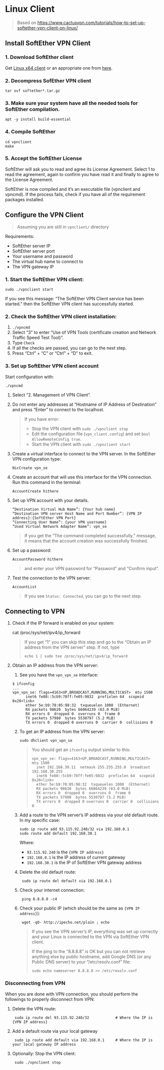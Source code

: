 # Linux Client

> Based on https://www.cactusvpn.com/tutorials/how-to-set-up-softether-vpn-client-on-linux/

## Install SoftEther VPN Client

### 1. Download SoftEther client

Get [Linux x64 client](http://www.softether-download.com/files/softether/v4.28-9669-beta-2018.09.11-tree/Linux/SoftEther_VPN_Client/64bit_-_Intel_x64_or_AMD64/) or an appropriate one from [here](http://www.softether-download.com/files/softether/).

### 2. Decompress SofEther VPN client

```
tar xvf softether*.tar.gz
```

### 3. Make sure your system have all the needed tools for SoftEther compilation.

```
apt -y install build-essential
```

### 4. Compile SoftEther

```
cd vpnclient
make
```

### 5. Accept the SoftEther License

SoftEther will ask you to read and agree its License Agreement. Select 1 to read the agreement, again to confirm you have read it and finally to agree to the License Agreement.

SoftEther is now compiled and it’s an executable file (vpnclient and vpncmd). If the process fails, check if you have all of the requirement packages installed.



## Configure the VPN Client 

> Assuming you are still in `vpnclient/` directory

Requirements:

* SoftEther server IP
* SoftEther server port
* Your username and password
* The virtual hub name to connect to
* The VPN gateway IP


### 1. Start the SoftEther VPN client:

```
sudo ./vpnclient start
```

If you see this message: “The SoftEther VPN Client service has been started.” then the SoftEther VPN client has successfully started.


### 2. Check the SoftEther VPN client installation:

1. `./vpncmd`
2. Select “3” to enter “Use of VPN Tools (certificate creation and Network Traffic Speed Test Tool)”.
3. Type `Check`
4. If all the checks are passed, you can go to the next step.
5. Press “Ctrl” + “C” or “Ctrl” + “D” to exit.

### 3. Set up SoftEther VPN client account

Start configuration with:

```
./vpncmd
```

1. Select “2. Management of VPN Client”.
2. Do not enter any addresses at “Hostname of IP Address of Destination” and press “Enter” to connect to the localhost.

    > If you have error: 
    > * Stop the VPN client with `sudo ./vpnclient stop`
    > * Edit the configuration file (`vpn_client.config`) and set `bool AllowRemoteConfig true`. 
    > * Start the VPN client with `sudo ./vpnclient start`
  
3. Create a virtual interface to connect to the VPN server. In the SoftEther VPN configuration type:

       NicCreate vpn_se

4. Create an account that will use this interface for the VPN connection. Run this command in the terminal:

       AccountCreate hithere
    
5. Set up VPN account with your details.

       “Destination Virtual Hub Name”: {Your hub name}
       “Destination VPN server Host Name and Port Number”: {VPN IP address}:{SoftEther VPN Port}
       “Connecting User Name”: {your VPN username}
       “Used Virtual Network Adapter Name”: vpn_se

    > If you get the “The command completed successfully.” message, it means that the account creation was successfully finished.

6. Set up a password:

       AccountPassword hithere
       
     > and enter your VPN password for “Password” and “Confirm input”.

7. Test the connection to the VPN server:

       AccountList

    > If you see `Status: Connected`, you can go to the next step.
    
    
## Connecting to VPN

1. Check if the IP forward is enabled on your system:


      cat /proc/sys/net/ipv4/ip_forward
      
   > If you get “1” you can skip this step and go to the “Obtain an IP address from the VPN server” step.
   > If not, type 
   > ```
   > echo 1 | sudo tee /proc/sys/net/ipv4/ip_forward
   > ```
   
   
2. Obtain an IP address from the VPN server:

    1. See you have the `vpn_vpn_se` interface:

      ```
      $ ifconfig
      ...
      vpn_vpn_se: flags=4163<UP,BROADCAST,RUNNING,MULTICAST>  mtu 1500
            inet6 fe80::5cb9:78ff:fe05:9832  prefixlen 64  scopeid 0x20<link>
            ether 5e:b9:78:05:98:32  txqueuelen 1000  (Ethernet)
            RX packets 98620  bytes 66064239 (63.0 MiB)
            RX errors 0  dropped 0  overruns 0  frame 0
            TX packets 57980  bytes 5530797 (5.2 MiB)
            TX errors 0  dropped 0 overruns 0  carrier 0  collisions 0
      ```

    2. To get an IP address from the VPN server:

        ```
        sudo dhclient vpn_vpn_se
        ```

        > You should get an `ifconfig` output similar to this:
        > ```
        > vpn_vpn_se: flags=4163<UP,BROADCAST,RUNNING,MULTICAST>  mtu 1500
        >   inet 192.168.30.11  netmask 255.255.255.0  broadcast 192.168.30.255
        >   inet6 fe80::5cb9:78ff:fe05:9832  prefixlen 64  scopeid 0x20<link>
        >   ether 5e:b9:78:05:98:32  txqueuelen 1000  (Ethernet)
        >   RX packets 98620  bytes 66064239 (63.0 MiB)
        >   RX errors 0  dropped 0  overruns 0  frame 0
        >   TX packets 57980  bytes 5530797 (5.2 MiB)
        >   TX errors 0  dropped 0 overruns 0  carrier 0  collisions 0
        > ```

      
    3. Add a route to the VPN server’s IP address via your old default route. In my specific case:

        ```
        sudo ip route add 93.115.92.240/32 via 192.168.0.1
        sudo route add default 192.168.30.1
        ```

        Where:

        * `93.115.92.240` is the `{VPN IP address}`
        * `192.168.0.1` is the IP address of current gateway
        * `192.168.30.1` is the IP of SoftEther VPN gateway address


    4. Delete the old default route:

            sudo ip route del default via 192.168.0.1

    5. Check your internet connection:

            ping 8.8.8.8 -c4

    6. Check your public IP (which should be the same as `{VPN IP address}`): 

            wget -qO- http://ipecho.net/plain ; echo


        > If you see the VPN server’s IP, everything was set up correctly and your 
        > Linux is connected to the VPN via SoftEther VPN client.
        > 
        > If the ping to the “8.8.8.8” is OK but you can not retrieve anything else by
        > public hostname, add Google DNS (or any Public DNS server) to your “/etc/resolv.conf” file:
        > 
        > ```
        > sudo echo nameserver 8.8.8.8 >> /etc/resolv.conf
        > ```
      
### Disconnecting from VPN

When you are done with VPN connection, you should perform the followings to properly disconnect from VPN:

1. Delete the VPN route:

        sudo ip route del 93.115.92.240/32            # Where the IP is {VPN IP address}
  
2. Add a default route via your local gateway

        sudo ip route add default via 192.168.0.1     # Where the IP is your local gateway IP address
  
3. Optionally: Stop the VPN client:

        sudo ./vpnclient stop








